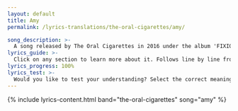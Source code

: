 ```yaml
---
layout: default
title: Amy
permalink: /lyrics-translations/the-oral-cigarettes/amy/

song_description: >-
  A song released by The Oral Cigarettes in 2016 under the album 'FIXION'.
lyrics_guide: >-
  Click on any section to learn more about it. Follows line by line from <a href="https://open.spotify.com/track/1PubxlFeesWDghC3B9I280?si=dfdd361e391e4041" target="_blank"> Spotify</a>.
lyrics_progress: 100%
lyrics_test: >-
  Would you like to test your understanding? Select the correct meaning of the highlighted word!
---
```


<!-- !PAGE CONTENT! -->
{% include lyrics-content.html band="the-oral-cigarettes" song="amy" %}